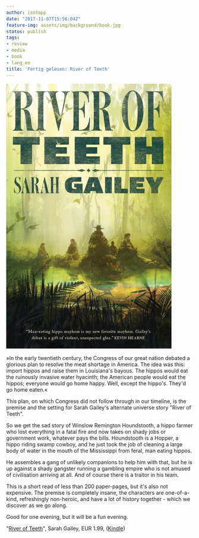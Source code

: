 ```yaml
---
author: isotopp
date: "2017-11-07T15:56:04Z"
feature-img: assets/img/background/book.jpg
status: publish
tags:
- review
- media
- book
- lang_en
title: 'Fertig gelesen: River of Teeth'
---
```

[![](/uploads/2017/11/river-of-teeth.png)](https://www.amazon.de/River-Teeth-Sarah-Gailey-ebook/dp/B01MRJW3OS)

»In the early twentieth century, the Congress of our great
nation debated a glorious plan to resolve the meat shortage in
America. The idea was this: import hippos and raise them in
Louisiana's bayous. The hippos would eat the ruinously invasive
water hyacinth; the American people would eat the hippos;
everyone would go home happy. Well, except the hippo's. They'd
go home eaten.«

This plan, on which Congress did not follow through in our
timeline, is the premise and the setting for Sarah Gailey's
alternate universe story "River of Teeth".

So we get the sad story of Winslow Remington Houndstooth, a
hippo farmer who lost everything in a fatal fire and now takes
on shady jobs or government work, whatever pays the bills.
Houndstooth is a Hopper, a hippo riding swamp cowboy, and he
just took the job of cleaning a large body of water in the mouth
of the Mississippi from feral, man eating hippos. 

He assembles a gang of unlikely companions to help him with
that, but he is up against a shady gangster running a gambling
empire who is not amused of civilisation arriving at all. And of
course there is a traitor in his team.

This is a short read of less than 200 paper-pages, but it's also
not expensive. The premise is completely insane, the characters
are one-of-a-kind, refreshingly non-heroic, and have a lot of
history together - which we discover as we go along. 

Good for one evening, but it will be a fun evening. 

"[River of Teeth](https://www.amazon.de/River-Teeth-Sarah-Gailey-ebook/dp/B01MRJW3OS)", 
Sarah Gailey, EUR 1.99, ([Kindle](https://www.amazon.de/River-Teeth-Sarah-Gailey-ebook/dp/B01MRJW3OS))

